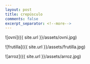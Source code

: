 ```yaml
---
layout: post
title: crepúsculo
comments: false
excerpt_separator: <!--more-->
---
```


![ovni]({{ site.url }}/assets/ovni.jpg)

![frutilla]({{ site.url }}/assets/frutilla.jpg)

![arroz]({{ site.url }}/assets/arroz.jpg)
